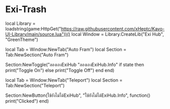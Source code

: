 # Exi-Trash

local Library = loadstring(game:HttpGet("https://raw.githubusercontent.com/xHeptc/Kavo-UI-Library/main/source.lua"))()
local Window = Library.CreateLib("Exi Hub", "GreenTheme")

local Tab = Window:NewTab("Auto Fram")
local Section = Tab:NewSection("Auto Fram")

Section:NewToggle("ลองเองExiHub "ลองเองExiHub.Info"
    if state then
        print("Toggle On")
    else
        print("Toggle Off")
    end
end)

local Tab = Window:NewTab("Teleport")
local Section = Tab:NewSection("Teleport")

Section:NewButton(ใช้ยังไม่ได้ExiHub", "ใช้ยังไม่ได้ExiHub.Info", function()
    print("Clicked")
end)
